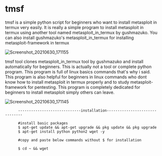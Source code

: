 # tmsf
tmsf is a simple python script for beginners who want to install metasploit in termux very  easily.
It is really a simple program to install metasploit in termux using another tool named metasploit_in_termux by gushmazuko.
You can also install gushmazuko's metasploit_in_termux for installing metasploit-framework in termux

![Screenshot_20210630_171155](https://user-images.githubusercontent.com/79966315/123954723-5a7fa980-d9c6-11eb-9d8d-7facbbc23a0d.jpg)

tmsf tool clones metasploit_in_termux tool by gushmazuko and install automatically for beginners.
This is actually not a tool or complete python program. 
This program is full of linux basics commands that's why i said.
This program is also helpful for beginners in linux commands who dont know how to install metasploit in termux properly and to study metasploit-framework for pentesting.
This program is completely dedicated for beginners to install metasploit simply others can leave.

![Screenshot_20210630_171145](https://user-images.githubusercontent.com/79966315/123954891-9155bf80-d9c6-11eb-9cbc-adae6cc1ca9d.jpg)

          -----------------------------installation-------------------------------
          
          #install basic packages
          $ apt-get update && apt-get upgrade && pkg update && pkg upgrade
          $ apt-get install python python2 wget -y 
          
          #copy and paste below commands without $ for installation
          
          $ cd ~ && wget 


